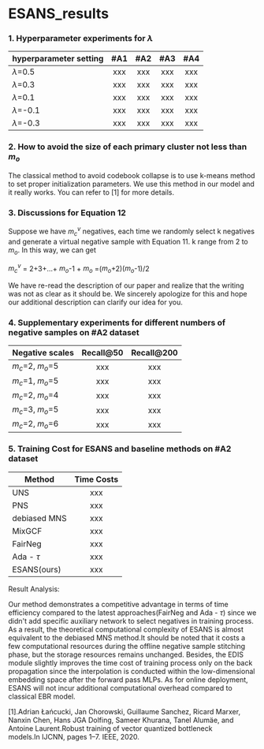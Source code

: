 # ESANS_results

### 1. Hyperparameter experiments for $\lambda$

| hyperparameter setting   | #A1   |      #A2      | #A3      | #A4      |
|----------|:-------------:|:-------------:|:-------------:|:-------------:|
| $\lambda$=0.5 |  xxx |  xxx |   xxx |   xxx | 
| $\lambda$=0.3 |    xxx   | xxx |   xxx |   xxx | 
| $\lambda$=0.1 | xxx |  xxx |   xxx |   xxx | 
| $\lambda$=-0.1 | xxx |  xxx |  xxx |   xxx | 
| $\lambda$=-0.3 | xxx |  xxx |  xxx |   xxx | 


### 2. How to avoid the size of each primary cluster not less than $m_o$
The classical method to avoid codebook collapse is to use k-means method to set proper initialization parameters. We use this method in our model and it really works. You can refer to [1] for more details.

### 3. Discussions for Equation 12
Suppose we have $m_c^v$ negatives, each time we randomly select k negatives and generate a virtual negative sample with Equation 11. k range from 2 to $m_o$. In this way, we can get

$m_c^v$ = 2+3+...+ $m_o$-1 + $m_o$ =($m_o$+2)($m_o$-1)/2

We have re-read the description of our paper and realize that the writing was not as clear as it should be. We sincerely apologize for this and hope our additional description can clarify our idea for you.

### 4. Supplementary experiments for different numbers of negative samples on #A2 dataset

| Negative scales   |      Recall@50      | Recall@200      |
|----------|:-------------:|:-------------:|
| $m_c$=2, $m_o$=5 |  xxx |  xxx | 
| $m_c$=1, $m_o$=5 |    xxx   | xxx | 
| $m_c$=2, $m_o$=4 | xxx |  xxx | 
| $m_c$=3, $m_o$=5 | xxx |  xxx |
| $m_c$=2, $m_o$=6 | xxx |  xxx |

### 5. Training Cost for ESANS and baseline methods on #A2 dataset
| Method   |      Time Costs      |
|----------|:-------------:|
| UNS |  xxx | 
| PNS |    xxx   |
| debiased MNS | xxx | 
| MixGCF | xxx | 
| FairNeg | xxx | 
| Ada - $\tau$ | xxx | 
| ESANS(ours) | xxx | 

Result Analysis:

Our method demonstrates a competitive advantage in terms of time efficiency compared to the latest approaches(FairNeg and Ada - $\tau$) since we didn't add specific auxiliary network to select negatives in training process. As a result, the theoretical computational complexity of ESANS is almost equivalent to the debiased MNS method.It should be noted that it costs a few computational resources during the offline negative sample stitching phase, but the storage resources remains unchanged. Besides, the EDIS module slightly improves the time cost of training process only on the back propagation since the interpolation is conducted within the low-dimensional embedding space after the forward pass MLPs. As for online deployment, ESANS will not incur additional computational overhead compared to classical EBR model.


[1].Adrian Łańcucki, Jan Chorowski, Guillaume Sanchez, Ricard Marxer, Nanxin Chen, Hans JGA Dolfing, Sameer Khurana, Tanel Alumäe, and Antoine Laurent.Robust training of vector quantized bottleneck models.In IJCNN, pages 1–7. IEEE, 2020.
